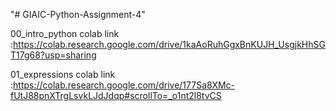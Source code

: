 "# GIAIC-Python-Assignment-4" 

00_intro_python colab link :https://colab.research.google.com/drive/1kaAoRuhGgxBnKUJH_UsgjkHhSGT17g68?usp=sharing

01_expressions colab link  :https://colab.research.google.com/drive/177Sa8XMc-fUtJ88pnXTrgLsvkLJdJdqp#scrollTo=_o1nt2l8tvCS
